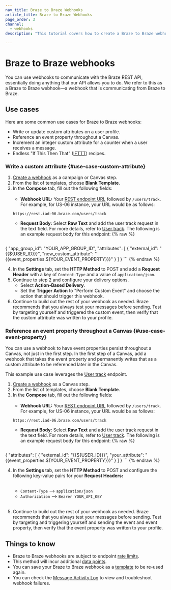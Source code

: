 ```yaml
---
nav_title: Braze to Braze Webhooks
article_title: Braze to Braze Webhooks
page_order: 3
channel:
  - webhooks
description: "This tutorial covers how to create a Braze to Braze webhook for key use cases."

---
```


# Braze to Braze webhooks

You can use webhooks to communicate with the Braze REST API, essentially doing anything that our API allows you to do. We refer to this as a Braze to Braze webhook—a webhook that is communicating from Braze to Braze.

## Use cases

Here are some common use cases for Braze to Braze webhooks: 

- Write or update custom attributes on a user profile.
- Reference an event property throughout a Canvas.
- Increment an integer custom attribute for a counter when a user receives a message.
- Endless "If This Then That" ([IFTTT](https://ifttt.com/about)) recipes.

### Write a custom attribute {#use-case-custom-attribute}

1. [Create a webhook]({{site.baseurl}}/user_guide/message_building_by_channel/webhooks/creating_a_webhook/#step-1-choose-where-to-build-your-message) as a campaign or Canvas step.
2. From the list of templates, choose **Blank Template**.
3. In the **Compose** tab, fill out the following fields:<br><br>
    - **Webhook URL:** Your [REST endpoint URL]({{site.baseurl}}/user_guide/administrative/access_braze/braze_instances) followed by `/users/track`. For example, for US-06 instance, your URL would be as follows:
    ```
    https://rest.iad-06.braze.com/users/track
    ```
    - **Request Body:** Select **Raw Text** and add the user track request in the text field. For more details, refer to [User track]({{site.baseurl}}/api/endpoints/user_data/post_user_track/). The following is an example request body for this endpoint: {% raw %}
    ```json
{
  "app_group_id": "YOUR_APP_GROUP_ID",
  "attributes": [
    {
      "external_id": "{{${USER_ID}}}",
      "new_custom_attribute": "{{event_properties.${YOUR_EVENT_PROPERTY}}}"
    }
  ]
}
    ```
{% endraw %}

4. In the **Settings** tab, set the **HTTP Method** to POST and add a **Request Header** with a key of `Content-Type` and a value of `application/json`.
5. Continue to step 2 and configure your delivery options.
    - Select **Action-Based Delivery**.
    - Set the **Trigger Action** to "Perform Custom Event" and choose the action that should trigger this webhook.
5. Continue to build out the rest of your webhook as needed. Braze recommends that you always test your messages before sending. Test by targeting yourself and triggered the custom event, then verify that the custom attribute was written to your profile.

### Reference an event property throughout a Canvas {#use-case-event-property}

You can use a webhook to have event properties persist throughout a Canvas, not just in the first step. In the first step of a Canvas, add a webhook that takes the event property and permanently writes that as a custom attribute to be referenced later in the Canvas.

This example use case leverages the [User track]({{site.baseurl}}/api/endpoints/user_data/post_user_track/) endpoint.

1. [Create a webhook]({{site.baseurl}}/user_guide/message_building_by_channel/webhooks/creating_a_webhook/#step-1-choose-where-to-build-your-message) as a Canvas step.
2. From the list of templates, choose **Blank Template**.
3. In the **Compose** tab, fill out the following fields:<br><br>
    - **Webhook URL:** Your [REST endpoint URL]({{site.baseurl}}/user_guide/administrative/access_braze/braze_instances) followed by `/users/track`. For example, for US-06 instance, your URL would be as follows:
    ```
    https://rest.iad-06.braze.com/users/track
    ```
    - **Request Body:** Select **Raw Text** and add the user track request in the text field. For more details, refer to [User track]({{site.baseurl}}/api/endpoints/user_data/post_user_track/). The following is an example request body for this endpoint: {% raw %}
    ```json
{
    "attributes": [
        {
        "external_id": "{{${USER_ID}}}",
        "your_attribute": "{{event_properties.${YOUR_EVENT_PROPERTY}}}"
        }
    ]
}
    ```
{% endraw %}

4. In the **Settings** tab, set the **HTTP Method** to POST and configure the following key-value pairs for your **Request Headers:**<br><br>
    - `Content-Type` --> `application/json`
    - `Authorization` --> `Bearer YOUR_API_KEY`<br><br>

5. Continue to build out the rest of your webhook as needed. Braze recommends that you always test your messages before sending. Test by targeting and triggering yourself and sending the event and event property, then verify that the event property was written to your profile.

## Things to know

- Braze to Braze webhooks are subject to endpoint [rate limits]({{site.baseurl}}/api/api_limits/).
- This method will incur additional [data points]({{site.baseurl}}/user_guide/onboarding_with_braze/data_points/#consumption-count).
- You can save your Braze to Braze webhook as a [template]({{site.baseurl}}/user_guide/message_building_by_channel/webhooks/webhook_template/) to be re-used again.
- You can check the [Message Activity Log]({{site.baseurl}}/user_guide/administrative/app_settings/developer_console/message_activity_log_tab/) to view and troubleshoot webhook failures.